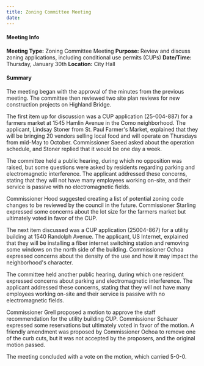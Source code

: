 ```yaml
---
title: Zoning Committee Meeting
date: 
---
```

#### Meeting Info
**Meeting Type:** Zoning Committee Meeting
**Purpose:** Review and discuss zoning applications, including conditional use permits (CUPs)
**Date/Time:** Thursday, January 30th
**Location:** City Hall

#### Summary

The meeting began with the approval of the minutes from the previous meeting. The committee then reviewed two site plan reviews for new construction projects on Highland Bridge.

The first item up for discussion was a CUP application (25-004-887) for a farmers market at 1545 Hamlin Avenue in the Como neighborhood. The applicant, Lindsay Stoner from St. Paul Farmer's Market, explained that they will be bringing 20 vendors selling local food and will operate on Thursdays from mid-May to October. Commissioner Saeed asked about the operation schedule, and Stoner replied that it would be one day a week.

The committee held a public hearing, during which no opposition was raised, but some questions were asked by residents regarding parking and electromagnetic interference. The applicant addressed these concerns, stating that they will not have many employees working on-site, and their service is passive with no electromagnetic fields.

Commissioner Hood suggested creating a list of potential zoning code changes to be reviewed by the council in the future. Commissioner Starling expressed some concerns about the lot size for the farmers market but ultimately voted in favor of the CUP.

The next item discussed was a CUP application (25004-867) for a utility building at 1540 Randolph Avenue. The applicant, US Internet, explained that they will be installing a fiber internet switching station and removing some windows on the north side of the building. Commissioner Ochoa expressed concerns about the density of the use and how it may impact the neighborhood's character.

The committee held another public hearing, during which one resident expressed concerns about parking and electromagnetic interference. The applicant addressed these concerns, stating that they will not have many employees working on-site and their service is passive with no electromagnetic fields.

Commissioner Grell proposed a motion to approve the staff recommendation for the utility building CUP. Commissioner Schauer expressed some reservations but ultimately voted in favor of the motion. A friendly amendment was proposed by Commissioner Ochoa to remove one of the curb cuts, but it was not accepted by the proposers, and the original motion passed.

The meeting concluded with a vote on the motion, which carried 5-0-0.

